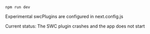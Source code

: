 `npm run dev`

Experimental swcPlugins are configured in next.config.js

Current status: The SWC plugin crashes and the app does not start
